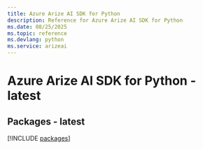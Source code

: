 ```yaml
---
title: Azure Arize AI SDK for Python
description: Reference for Azure Arize AI SDK for Python
ms.date: 08/25/2025
ms.topic: reference
ms.devlang: python
ms.service: arizeai
---
```

# Azure Arize AI SDK for Python - latest
## Packages - latest
[!INCLUDE [packages](arize-ai-index.md)]